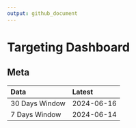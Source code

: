 ```yaml
---
output: github_document
---
```


# Targeting Dashboard



## Meta


|Data           |Latest     |
|:--------------|:----------|
|30 Days Window |2024-06-16 |
|7 Days Window  |2024-06-14 |
